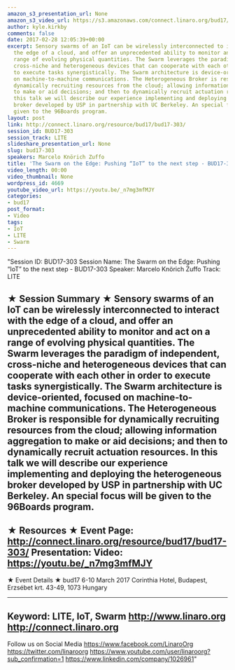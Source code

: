```yaml
---
amazon_s3_presentation_url: None
amazon_s3_video_url: https://s3.amazonaws.com/connect.linaro.org/bud17/Videos/Wednesday/Bud17-303%20The%20Swarm%20on%20the%20Edge%20%20Pushing%20IoT%20to%20the%20next%20step.mp4
author: kyle.kirkby
comments: false
date: 2017-02-28 12:05:39+00:00
excerpt: Sensory swarms of an IoT can be wirelessly interconnected to interact with
  the edge of a cloud, and offer an unprecedented ability to monitor and act on a
  range of evolving physical quantities. The Swarm leverages the paradigm of independent,
  cross-niche and heterogeneous devices that can cooperate with each other in order
  to execute tasks synergistically. The Swarm architecture is device-oriented, focused
  on machine-to-machine communications. The Heterogeneous Broker is responsible for
  dynamically recruiting resources from the cloud; allowing information aggregation
  to make or aid decisions; and then to dynamically recruit actuation resources. In
  this talk we will describe our experience implementing and deploying the heterogeneous
  broker developed by USP in partnership with UC Berkeley. An special focus will be
  given to the 96Boards program.
layout: post
link: http://connect.linaro.org/resource/bud17/bud17-303/
session_id: BUD17-303
session_track: LITE
slideshare_presentation_url: None
slug: bud17-303
speakers: Marcelo Knörich Zuffo
title: 'The Swarm on the Edge: Pushing “IoT” to the next step - BUD17-303'
video_length: 00:00
video_thumbnail: None
wordpress_id: 4669
youtube_video_url: https://youtu.be/_n7mg3mfMJY
categories:
- bud17
post_format:
- Video
tags:
- IoT
- LITE
- Swarm
---
```


"Session ID: BUD17-303
Session Name: The Swarm on the Edge: Pushing “IoT” to the next step - BUD17-303
Speaker: Marcelo Knörich Zuffo
Track: LITE


★ Session Summary ★
Sensory swarms of an IoT can be wirelessly interconnected to interact with the edge of a cloud, and offer an unprecedented ability to monitor and act on a range of evolving physical quantities. The Swarm leverages the paradigm of independent, cross-niche and heterogeneous devices that can cooperate with each other in order to execute tasks synergistically. The Swarm architecture is device-oriented, focused on machine-to-machine communications. The Heterogeneous Broker is responsible for dynamically recruiting resources from the cloud; allowing information aggregation to make or aid decisions; and then to dynamically recruit actuation resources. In this talk we will describe our experience implementing and deploying the heterogeneous broker developed by USP in partnership with UC Berkeley. An special focus will be given to the 96Boards program.
---------------------------------------------------
★ Resources ★
Event Page: http://connect.linaro.org/resource/bud17/bud17-303/
Presentation: 
Video: https://youtu.be/_n7mg3mfMJY
 ---------------------------------------------------

★ Event Details ★
bud17
6-10 March 2017
Corinthia Hotel, Budapest,
Erzsébet krt. 43-49,
1073 Hungary

---------------------------------------------------
Keyword: LITE, IoT, Swarm
http://www.linaro.org
http://connect.linaro.org
---------------------------------------------------
Follow us on Social Media
https://www.facebook.com/LinaroOrg
https://twitter.com/linaroorg
https://www.youtube.com/user/linaroorg?sub_confirmation=1
https://www.linkedin.com/company/1026961"
